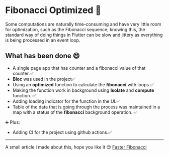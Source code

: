 # Fibonacci Optimized 🎯

Some computations are naturally time-consuming and have very little room for optimization, such as the Fibonacci sequence; knowing this, the standard way of doing things in Flutter can be slow and jittery as everything is being processed in an event loop.

## What has been done 😄

- A single page app that has counter and a fibonacci value of that counter.✅
- **Bloc** was used in the project✅
- Using an **optimized** function to calculate the **fibonacci** with loops.✅
- Making the function work in background using **Isolate** and **compute** function. ✅
- Adding loading indicator for the function in the UI.✅
- Table of the data that is going through the process was maintained in a map with a status of the **fibonacci** background operation. ✅

➕ Plus:

- Adding CI for the project using github actions.✅

___

A small article i made about this, hope you like it 😊
[Faster Fibonacci](https://sof9816.medium.com/faster-fibonacci-efde16a7d312)
